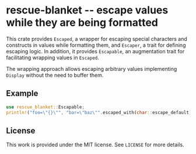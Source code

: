 # rescue-blanket -- escape values while they are being formatted

This crate provides `Escaped`, a wrapper for escaping special characters and
constructs in values while formatting them, and `Escaper`, a trait for defining
escaping logic. In addition, it provides `Escapable`, an augmentation trait for
facilitating wrapping values in `Escaped`.

The wrapping approach allows escaping arbitrary values implementing `Display`
without the need to buffer them.

## Example

```rust
use rescue_blanket::Escapable;
println!("foo=\"{}\"", "bar=\"baz\"".escaped_with(char::escape_default));
```

## License

This work is provided under the MIT license. See `LICENSE` for more details.

